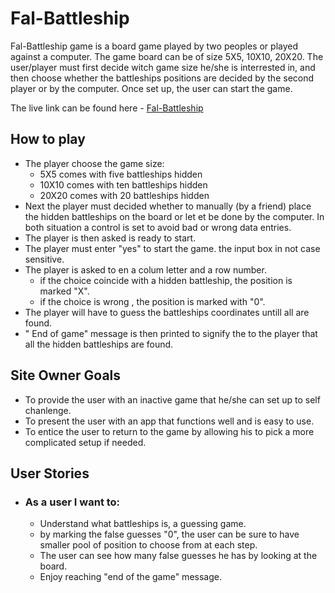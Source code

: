 # Fal-Battleship

Fal-Battleship game is a board game played by two peoples or played against a computer. The game board can be of size 5X5, 10X10, 20X20. The user/player must first decide witch game size he/she is interrested in, and then choose whether the battleships positions are decided by the second player or by the computer. Once set up, the user can start the game.  




The live link can be found here - [Fal-Battleship](https://fal-battleships-25fdad662dac.herokuapp.com/)

## How to play
- The player choose the game size:
    - 5X5 comes with five battleships hidden 
    - 10X10 comes with ten battleships hidden 
    - 20X20 comes with 20 battleships hidden
- Next the player must decided whether to manually (by a friend) place the hidden battleships on the board or let et be done by the computer. In both situation a control is set to avoid bad or wrong data entries. 
- The player is then asked is ready to start.
- The player must enter "yes" to start the game. the input box in not case sensitive.  
- The player is asked to en a colum letter and a row number. 
    - if the choice coincide with a hidden battleship, the position is marked "X".
    - if the choice is wrong , the position is marked with "0". 
- The player will have to guess the battleships coordinates untill all are found. 
- " End of game" message is then printed to signify the to the player that all the hidden battleships are found.

## Site Owner Goals
- To provide the user with an inactive game that he/she can set up to self chanlenge.
- To present the user with an app that functions well and is easy to use. 
- To entice the user to return to the game by allowing his to pick a more complicated setup if needed.

## User Stories

- ### As a user I want to:
  - Understand what battleships is, a guessing game.
  - by marking the false guesses "0", the user can be sure to have smaller pool of position to choose from at each step. 
  - The user can see how many false guesses he has by looking at the board.
  - Enjoy reaching "end of the game" message.



